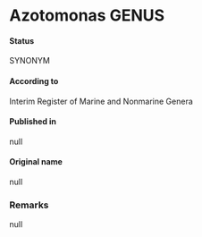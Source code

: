Azotomonas GENUS
=======

#### Status
SYNONYM

#### According to
Interim Register of Marine and Nonmarine Genera

#### Published in
null

#### Original name
null

### Remarks
null